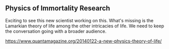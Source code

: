 Physics of Immortality Research
-------------------------------


Exciting to see this new scientist working on this.  What's missing is the Lamarkian theory of life among the other intricacies of life.  We need to keep the conversation going with a broader audience.

https://www.quantamagazine.org/20140122-a-new-physics-theory-of-life/
